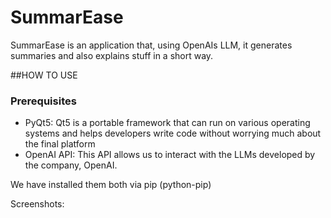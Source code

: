 # SummarEase
SummarEase is an application that, using OpenAIs LLM, it generates summaries and also explains stuff in a short way.

##HOW TO USE
### Prerequisites
- PyQt5: Qt5 is a portable framework that can run on various operating systems and helps developers write code without worrying much about the final platform
- OpenAI API: This API allows us to interact with the LLMs developed by the company, OpenAI.

We have installed them both via pip (python-pip)

Screenshots:
